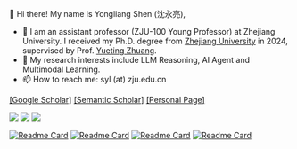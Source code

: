 <!--
**tricktreat/tricktreat** is a ✨ _special_ ✨ repository because its `README.md` (this file) appears on your GitHub profile.

Here are some ideas to get you started:

- 🔭 I’m currently working on ...
- 🌱 I’m currently learning ...
- 👯 I’m looking to collaborate on ...
- 🤔 I’m looking for help with ...
- 💬 Ask me about ...
- 📫 How to reach me: ...
- 😄 Pronouns: ...
- ⚡ Fun fact: ...
-->

👋 Hi there! My name is Yongliang Shen (沈永亮),

- 🔭 I am an assistant professor (ZJU-100 Young Professor) at Zhejiang University. I received my Ph.D. degree from [Zhejiang University](https://www.zju.edu.cn/english/) in 2024, supervised by Prof. [Yueting Zhuang](https://person.zju.edu.cn/yzhuang).
- 🌱 My research interests include LLM Reasoning, AI Agent and Multimodal Learning.
- 📫 How to reach me: syl (at) zju.edu.cn

[[Google Scholar]](https://scholar.google.com/citations?user=UT3NzFAAAAAJ)
[[Semantic Scholar]](https://www.semanticscholar.org/author/Yongliang-Shen/1471660296)
[[Personal Page]](https://tricktreat.github.io/)

[![](https://komarev.com/ghpvc/?username=tricktreat&label=VIEWS)](https://github.com/tricktreat)
[![](https://img.shields.io/badge/dynamic/json?label=CITATIONS&query=citationCount&url=https://api.semanticscholar.org/graph/v1/author/1471660296?fields=citationCount)](https://www.semanticscholar.org/author/Yongliang-Shen/1471660296)
[![](https://img.shields.io/badge/dynamic/json?label=PUBLICATIONS&query=paperCount&url=https://api.semanticscholar.org/graph/v1/author/1471660296?fields=paperCount)](https://www.semanticscholar.org/author/Yongliang-Shen/1471660296)

[![Readme Card](https://github-readme-stats-sigma-five.vercel.app/api/pin/?username=microsoft&repo=JARVIS&theme=default)](https://github.com/microsoft/JARVIS)
[![Readme Card](https://github-readme-stats-sigma-five.vercel.app/api/pin/?username=zwq2018&repo=Data-Copilot&theme=default)](https://github.com/zwq2018/Data-Copilot)
[![Readme Card](https://github-readme-stats-sigma-five.vercel.app/api/pin/?username=Alibaba-NLP&repo=KB-NER&theme=default)](https://github.com/Alibaba-NLP/KB-NER)
[![Readme Card](https://github-readme-stats-sigma-five.vercel.app/api/pin/?username=tricktreat&repo=locate-and-label&theme=default)](https://github.com/tricktreat/locate-and-label)


